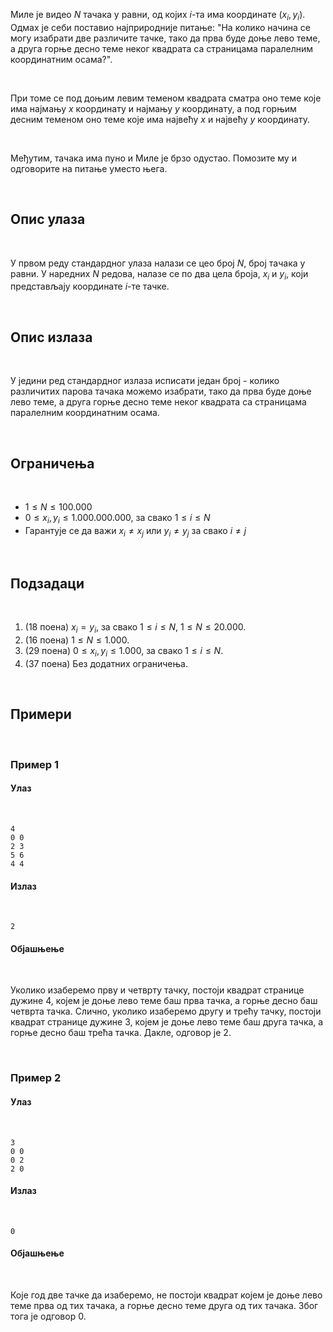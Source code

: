 Миле је видео $N$ тачака у равни, од којих $i$-та има координате $(x_i,y_i)$. Одмах је себи поставио најприродније питање: "На колико начина се могу изабрати две различите тачке, тако да прва буде доње лево теме, а друга горње десно теме неког квадрата са страницама паралелним координатним осама?". 

<br>

При томе се под доњим левим теменом квадрата сматра оно теме које има најмању $x$ координату и најмању $y$ координату, а под горњим десним теменом оно теме које има највећу $x$ и највећу $y$ координату.

<br>

Међутим, тачака има пуно и Миле је брзо одустао. Помозите му и одговорите на питање уместо њега.

<br>

## Опис улаза

<br>

У првом реду стандардног улаза налази се цео број $N$, број тачака у равни. У наредних $N$ редова, налазе се по два цела броја, $x_i$ и $y_i$, који представљају координате $i$-те тачке. 

<br>

## Опис излаза

<br>

У једини ред стандардног излаза исписати један број - колико различитих парова тачака можемо изабрати, тако да прва буде доње лево теме, а друга горње десно теме неког квадрата са страницама паралелним координатним осама.

<br>

## Ограничења

<br>

-   $1 \leq N \leq 100.000$
-   $0 \leq x_i, y_i \leq 1.000.000.000$, за свако $1 \leq i \leq N$
-   Гарантује се да важи $x_i \neq x_j$ или $y_i \neq y_j$ за свако $i \neq j$

<br>

## Подзадаци

<br>

1. (18 поена) $x_i = y_i$, за свако $1 \leq i \leq N$, $1 \leq N \leq 20.000$.
2. (16 поена) $1 \leq N \leq 1.000$.
3. (29 поена) $0 \leq x_i, y_i \leq 1.000$, за свако $1 \leq i \leq N$.
3. (37 поена) Без додатних ограничења.

<br>

## Примери

<br>

### Пример 1

#### Улаз

<br>

```
4
0 0
2 3
5 6
4 4
```
#### Излаз

<br>

```
2
```
#### Објашњење

<br>

Уколико изаберемо прву и четврту тачку, постоји квадрат странице дужине $4$, којем је доње лево теме баш прва тачка, а горње десно баш четврта тачка.  Слично, уколико изаберемо другу и трећу тачку, постоји квадрат странице дужине $3$, којем је доње лево теме баш друга тачка, а горње десно баш трећа тачка. Дакле, одговор је $2$. 

<br>

### Пример 2

#### Улаз

<br>

```
3
0 0
0 2
2 0
```
#### Излаз

<br>

```
0
```
#### Објашњење

<br>

Које год две тачке да изаберемо, не постоји квадрат којем је доње лево теме прва од тих тачака, а горње десно теме друга од тих тачака. Због тога је одговор $0$.
